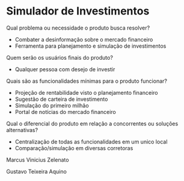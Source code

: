 # Simulador de Investimentos

Qual problema ou necessidade o produto busca resolver?

-    Combater a desinformação sobre o mercado financeiro
-    Ferramenta para planejamento e simulação de investimentos

Quem serão os usuários finais do produto?

-  Qualquer pessoa com desejo de investir

Quais são as funcionalidades mínimas para o produto funcionar?

-  Projeção de rentabilidade visto o planejamento financeiro 
-  Sugestão de carteira de investimento
-  Simulação do primeiro milhão
-  Portal de notícias do mercado financeiro

Qual o diferencial do produto em relação a concorrentes ou soluções alternativas?

-  Centralização de todas as funcionalidades em um unico local
-  Comparação/simulação em diversas corretoras

Marcus Vinicius Zelenato 

Gustavo Teixeira Aquino
